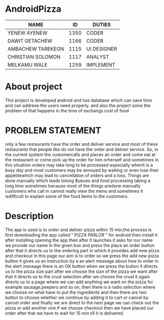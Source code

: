 # AndroidPizza

  NAME              |      ID       |   DUTIES    |
  ------------      | ------------- | ----------- |
 YENEW AYENEW       |         1350  |    CODER    |
 DAWIT GETACHEW     |         1166  |    CODER    |
 AMBACHEW TAREKEGN  |         1115  | UI DESIGNER |
 CHRISTIAN SOLOMON  |         1117  |  ANALYST    |
 MELKAMU WALE       |         1259  |   IMPLEMENT |


# About project
This project is developed android and has database
which can save time and can addrese the users need 
properly.
and also the project solve the problem of that happens in the time of exchangs cost of food

# PROBLEM STATEMENT

only a few restaurants have the order and deliver service and most of these restaurants that people like do not have the order and deliver service. So, in the current system the customercalls and places an order and come eat at the restaurant or come pick up the order for him orherself and sometimes in this situation orders may take long to be processed especially whenit is a busy day and most customers may be annoyed by waiting or even lose their appetitewhich may lead to cancellation of orders and a loss. Things are done manually which leads tolong $ueues and food processing taking a long time sometimes because most of the things aredone manually customers who call in cannot really view the menu and sometimes it isdifficult to explain some of the food items to the customers. 

# Description

The app is used is to order and deliver pizza within 15 min,the process is first downloading the app called ” PIZZA PARLOR ” for android then install it after installing opening the app then after it launches it asks for our name we provide our name in the given box and press the place an order button after that it directs us to the ordering part in which it provides add new pizza and checkout in this page our aim is to order so we press the add new pizza button it gives us an instruction by a an alert message about how to order in the alert message there is an OK button when we press the button it directs us to the pizza size part after we choose the size of the pizza we want after that it directs us to the crust selection after we choose the crust it again directs us to a  page where we can add anything we want on the pizza for example sausage,peepers and so  on, then there is a radio selection where we choose on what have to put the ingredients and then there are two button to choose whether we continue by adding it to cart or cancel by cancel order and finally we are direct to the next page we can check out the pizza or add another one if we choose checkout then we have placed our order after that we have to wait  for 15 min till it is delivered. 
